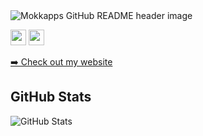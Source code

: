 <img src="https://i.imgur.com/RK1kR8g.png" alt="Mokkapps GitHub README header image">
<p><a href="https://www.twitter.com/haunexd2311"><img src="https://img.shields.io/badge/twitter-%231DA1F2.svg?&style=for-the-badge&logo=twitter&logoColor=white" height=25></a> <a href="https://www.instagram.com/_huarie/"><img src="https://img.shields.io/badge/instagram-%23E4405F.svg?&style=for-the-badge&logo=instagram&logoColor=white" height=25></a></p>
<p><a href="https://www.haunexd.com">➡️ Check out my website</a></p>
<h2>GitHub Stats</h2>
<p><img src="https://github-readme-stats.vercel.app/api?username=haune2311&amp;show_icons=true" alt="GitHub Stats"></p>
